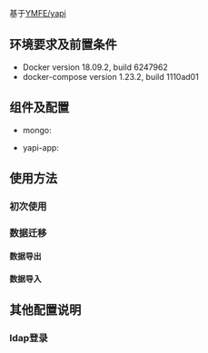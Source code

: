 基于[YMFE/yapi](https://github.com/YMFE/yapi)

## 环境要求及前置条件
- Docker version 18.09.2, build 6247962
- docker-compose version 1.23.2, build 1110ad01

## 组件及配置
- mongo:
	
- yapi-app:

## 使用方法

### 初次使用


### 数据迁移

#### 数据导出

#### 数据导入


## 其他配置说明

### ldap登录

### 









